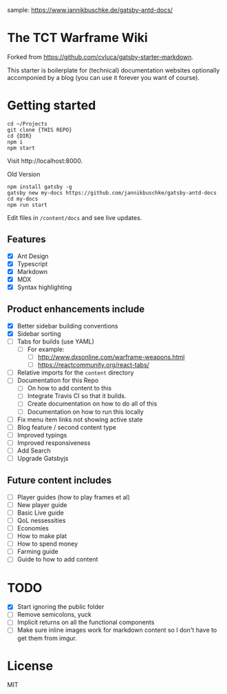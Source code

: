 sample: https://www.jannikbuschke.de/gatsby-antd-docs/

# The TCT Warframe Wiki

Forked from https://github.com/cvluca/gatsby-starter-markdown.

This starter is boilerplate for (technical) documentation websites optionally accomponied by a blog (you can use it forever you want of course).

# Getting started
```
cd ~/Projects
git clone {THIS REPO}
cd {DIR}
npm i
npm start
```

Visit http://localhost:8000.

Old Version
```
npm install gatsby -g
gatsby new my-docs https://github.com/jannikbuschke/gatsby-antd-docs
cd my-docs
npm run start
```

Edit files in `/content/docs` and see live updates.

## Features
- [x] Ant Design
- [x] Typescript
- [x] Markdown
- [x] MDX
- [x] Syntax highlighting

## Product enhancements include
- [x] Better sidebar building conventions
- [x] Sidebar sorting
- [ ] Tabs for builds (use YAML)
  - [ ] For example:
    - [ ] http://www.dxsonline.com/warframe-weapons.html
    - [ ] https://reactcommunity.org/react-tabs/
- [ ] Relative imports for the `content` directory
- [ ] Documentation for this Repo
  - [ ] On how to add content to this
  - [ ] Integrate Travis CI so that it builds.
  - [ ] Create documentation on how to do all of this
  - [ ] Documentation on how to run this locally
- [ ] Fix menu item links not showing active state
- [ ] Blog feature / second content type
- [ ] Improved typings
- [ ] Improved responsiveness
- [ ] Add Search
- [ ] Upgrade Gatsbyjs

## Future content includes
- [ ] Player guides (how to play frames et al)
- [ ] New player guide
- [ ] Basic Live guide
- [ ] QoL nessessities
- [ ] Economies
- [ ] How to make plat
- [ ] How to spend money
- [ ] Farming guide
- [ ] Guide to how to add content

# TODO
- [x] Start ignoring the public folder
- [ ] Remove semicolons, yuck
- [ ] Implicit returns on all the functional components
- [ ] Make sure inline images work for markdown content so I don't have to get them from imgur.

# License
MIT
